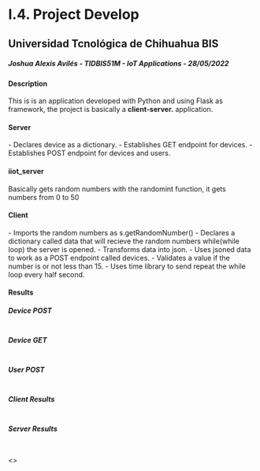 <h1>I.4. Project Develop</h1>
<h2>Universidad Tcnológica de Chihuahua BIS</h2>
<h5><i>Joshua Alexis Avilés - TIDBIS51M - IoT Applications - 28/05/2022</i></h5>

<h4>Description</h4>
<p>This is is an application developed with Python and using Flask as framework, the project is basically a <b>client-server.</b> application.</p>

<h4>Server</h4>
- Declares device as a dictionary.
- Establishes GET endpoint for devices.
- Establishes POST endpoint for devices and users.

<h4>iiot_server</h4>
<p>Basically gets random numbers with the randomint function, it gets numbers from 0 to 50</p>

<h4>Client</h4>
- Imports the random numbers as s.getRandomNumber()
- Declares a dictionary called data that will recieve the random numbers while(while loop) the server is opened.
- Transforms data into json.
- Uses jsoned data to work as a POST endpoint called devices.
- Validates a value if the number is or not less than 15.
- Uses time library to send repeat the while loop every half second.

<h4>Results</h4>

<h5>Device POST</h5>
<img src=""/>

<h5>Device GET</h5>
<img src=""/>

<h5>User POST</h5>
<img src=""/>

<h5>Client Results</h5>
<img src=""/>

<h5>Server Results</h5>
<img src=""/>

<h5></h5>
<></>
<a></a>
<p></p>
<img src=""/>
